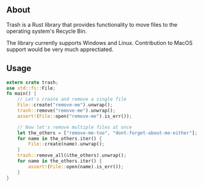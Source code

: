 ## About

Trash is a Rust library that provides functionality to move files to the operating system's Recycle Bin.

The library currently supports Windows and Linux. Contribution to MacOS support would be very much apprectiated.

## Usage

```rust
extern crate trash;
use std::fs::File;
fn main() {
    // Let's create and remove a single file
    File::create("remove-me").unwrap();
    trash::remove("remove-me").unwrap();
    assert!(File::open("remove-me").is_err());

    // Now let's remove multiple files at once
    let the_others = ["remove-me-too", "dont-forget-about-me-either"];
    for name in the_others.iter() {
        File::create(name).unwrap();
    }
    trash::remove_all(&the_others).unwrap();
    for name in the_others.iter() {
        assert!(File::open(name).is_err());
    }
}
```